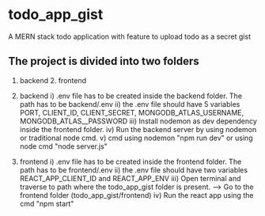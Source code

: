 # todo_app_gist
A MERN stack todo application with feature to upload todo as a secret gist

## The project is divided into two folders
1. backend          2. frontend

1. backend
i) .env file has to be created inside the backend folder. The path has to be backend/.env
ii) the .env file should have 5 variables PORT, CLIENT_ID, CLIENT_SECRET, MONGODB_ATLAS_USERNAME, MONGODB_ATLAS__PASSWORD
iii) Install nodemon as dev dependency inside the frontend folder.
iv) Run the backend server by using nodemon or traditional node cmd.
v) cmd using nodemon "npm run dev"  or using node cmd "node server.js"

2. frontend
i) .env file has to be created inside the frontend folder. The path has to be frontend/.env
ii) the .env file should have two variables REACT_APP_CLIENT_ID and REACT_APP_ENV
iii) Open terminal and traverse to path where the todo_app_gist folder is present. --> Go to the frontend folder (todo_app_gist/frontend)
iv) Run the react app using the cmd "npm start"



